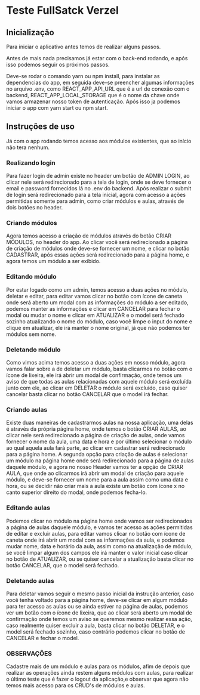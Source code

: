 # Teste FullSatck Verzel

## Inicialização

Para iniciar o aplicativo antes temos de realizar alguns passos.

Antes de mais nada precisamos já estar com o back-end rodando, e após isso podemos seguir os próximos passos.

Deve-se rodar o comando yarn ou npm install, para instalar as dependencias do app,
em seguida deve-se preencher algumas informações no arquivo .env, como REACT_APP_API_URL que é a url de conexão com o backend,
REACT_APP_LOCAL_STORAGE que é o nome da chave onde vamos armazenar nosso token de autenticação.
Após isso ja podemos iniciar o app com yarn start ou npm start.

## Instruções de uso

Já com o app rodando temos acesso aos módulos existentes, que ao início não tera nenhum.

### Realizando login

Para fazer login de admin existe no header um botão de ADMIN LOGIN, ao clicar nele será redirecionado para a tela de login, onde se deve fornecer o email e password fornecidos lá no .env do backend.
Após realizar o submit de login será redirecionado para a tela inicial, agora com acesso a ações permitidas somente para admin, como criar módulos e aulas, através de dois botões no header.

### Criando módulos

Agora temos acesso a criação de módulos através do botão CRIAR MÓDULOS, no header do app.
Ao clicar você será redirecionado a página de criação de módulos onde deve-se fornecer um nome, e clicar no botão CADASTRAR, após essas ações será redirecionado para a página home, e agora temos um módulo a ser exibido.

### Editando módulo

Por estar logado como um admin, temos acesso a duas ações no módulo, deletar e editar, para editar vamos clicar no botão com ícone de caneta onde será aberto um modal com as informações do módulo a ser editado, podemos manter as informações e clicar em CANCELAR para fechar o modal ou mudar o nome e clicar em ATUALIZAR e o model será fechado sozinho atualizando o nome do módulo, caso você limpe o input do nome e clique em atualizar, ele irá manter o nome original, já que não podemos ter módulos sem nome.

### Deletando módulo

Como vimos acima temos acesso a duas ações em nosso módulo, agora vamos falar sobre a de deletar um módulo, basta clicarmos no botão com o ícone de lixeira, ele irá abrir um modal de confirmação, onde temos um aviso de que todas as aulas relacionadas com aquele módulo será excluída junto com ele, ao clicar em DELETAR o módulo será excluído, caso quiser cancelar basta clicar no botão CANCELAR que o model irá fechar.

### Criando aulas

Existe duas maneiras de cadastrarmos aulas na nossa aplicação, uma delas é através da própria página home, onde temos o botão CRIAR AULAS, ao clicar nele será redirecionado a página de criação de aulas, onde vamos fornecer o nome da aula, uma data e hora e por último selecionar o módulo ao qual aquela aula fará parte, ao clicar em cadastrar será redirecionado para a página home.
A segunda opção para criação de aulas é selecionar um módulo na página home onde será redirecionado para a página de aulas daquele módulo, e agora no nosso Header vamos ter a opção de CRIAR AULA, que onde ao clicarmos irá abrir um modal de criação para aquele módulo, e deve-se fornecer um nome para a aula assim como uma data e hora, ou se decidir não criar mais a aula existe um botão com ícone x no canto superior direito do modal, onde podemos fecha-lo.

### Editando aulas

Podemos clicar no módulo na página home onde vamos ser redirecionados a página de aulas daquele módulo, e vamos ter acesso as ações permitidas de editar e excluir aulas, para editar vamos clicar no botão com ícone de caneta onde irá abrir um modal com as informações da aula, e podemos mudar nome, data e horário da aula, assim como na atualização de módulo, se você limpar algum dos campos ele irá manter o valor inicial caso clicar no botão de ATUALIZAR, ou se quiser cancelar a atualização basta clicar no botão CANCELAR, que o model será fechado.

### Deletando aulas

Para deletar vamos seguir o mesmo passo inicial da instrução anterior, caso você tenha voltado para a página home, deve-se clicar em algum módulo para ter acesso as aulas ou se ainda estiver na página de aulas, podemos ver um botão com o ícone de lixeira, que ao clicar será aberto um modal de confirmação onde temos um aviso se queremos mesmo realizar essa ação, caso realmente quiser excluir a aula, basta clicar no botão DELETAR, e o model será fechado sozinho, caso contrário podemos clicar no botão de CANCELAR e fechar o model.

### OBSERVAÇÕES

Cadastre mais de um módulo e aulas para os módulos, afim de depois que realizar as operações ainda restem alguns módulos com aulas, para realizar o último teste que é fazer o logout da aplicação,e observar que agora não temos mais acesso para os CRUD's de módulos e aulas.
